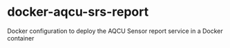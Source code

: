 # docker-aqcu-srs-report
Docker configuration to deploy the AQCU Sensor  report service in a Docker container
